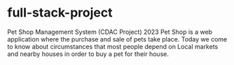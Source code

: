 # full-stack-project
Pet Shop Management System
(CDAC Project) 2023
Pet Shop is a web application where the purchase and sale of pets
take place. Today we come to know about circumstances that most
people depend on Local markets and nearby houses in order to buy
a pet for their house.
